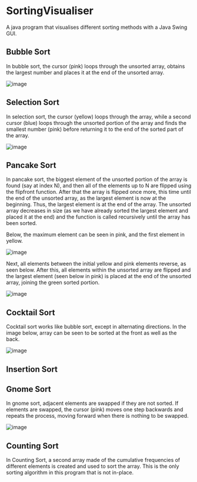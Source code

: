 # SortingVisualiser

A java program that visualises different sorting methods with a Java Swing GUI.

## Bubble Sort
In bubble sort, the cursor (pink) loops through the unsorted array, obtains the largest number and places it at the end of the unsorted array.

![image](https://user-images.githubusercontent.com/99101410/155901294-7ade247c-5a11-4799-a687-4c795b1a0842.png)


## Selection Sort

In selection sort, the cursor (yellow) loops through the array, while a second cursor (blue) loops through the unsorted portion of the array and finds the smallest number (pink) before returning it to the end of the sorted part of the array.

![image](https://user-images.githubusercontent.com/99101410/155906027-317cf14b-f6d3-4ea9-93b8-61b8a9b6a367.png)

## Pancake Sort

In pancake sort, the biggest element of the unsorted portion of the array is found (say at index N), and then all of the elements up to N are flipped using the flipfront function. After that the array is flipped once more, this time until the end of the unsorted array, as the largest element is now at the beginning. Thus, the largest element is at the end of the array. The unsorted array decreases in size (as we have already sorted the largest element and placed it at the end) and the function is called recursively until the array has been sorted.

Below, the maximum element can be seen in pink, and the first element in yellow.

![image](https://user-images.githubusercontent.com/99101410/155628254-6844f683-521b-4773-bbdc-122f29f3704e.png)

Next, all elements between the initial yellow and pink elements reverse, as seen below. After this, all elements within the unsorted array are flipped and the largest element (seen below in pink) is placed at the end of the unsorted array, joining the green sorted portion.

![image](https://user-images.githubusercontent.com/99101410/155628269-9a2e386a-87cc-4cf0-b064-4e2d8ddd4082.png)

## Cocktail Sort

Cocktail sort works like bubble sort, except in alternating directions. In the image below, array can be seen to be sorted at the front as well as the back.

![image](https://user-images.githubusercontent.com/99101410/155902781-d91bc476-38a0-4e37-b1ef-e0373494e4fd.png)

## Insertion Sort



## Gnome Sort

In gnome sort, adjacent elements are swapped if they are not sorted. If elements are swapped, the cursor (pink) moves one step backwards and repeats the process, moving forward when there is nothing to be swapped.

![image](https://user-images.githubusercontent.com/99101410/155902847-18ef1882-bd70-431d-9013-400eb1183a20.png)

## Counting Sort

In Counting Sort, a second array made of the cumulative frequencies of different elements is created and used to sort the array. This is the only sorting algorithm in this program that is not in-place.
